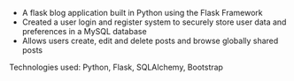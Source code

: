 
* A flask blog application built in Python using the Flask Framework
* Created a user login and register system to securely store user data and preferences in a MySQL database
* Allows users create, edit and delete posts and browse globally shared posts

Technologies used: Python, Flask, SQLAlchemy, Bootstrap

